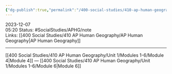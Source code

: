 ```yaml
---
{"dg-publish":true,"permalink":"/400-social-studies/410-ap-human-geography/unit-1/modules-1-6/module-5/","updated":"2024-03-06T10:06:03.309-06:00"}
---
```


2023-12-07  
05:20
Status: #SocialStudies/APHG/note  
Links: [[400 Social Studies/410 AP Human Geography/AP Human Geography\|AP Human Geography]]

---
[[400 Social Studies/410 AP Human Geography/Unit 1/Modules 1-6/Module 4\|Module 4]] — [[400 Social Studies/410 AP Human Geography/Unit 1/Modules 1-6/Module 6\|Module 6]]